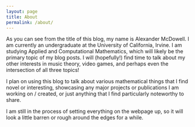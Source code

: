 ```yaml
---
layout: page
title: About
permalink: /about/
---
```

As you can see from the title of this blog, my name is Alexander McDowell. I am currently an undergraduate at the University of California, Irvine. I am studying Applied and Computational Mathematics, which will likely be the primary topic of my blog posts. I will (hopefully!) find time to talk about my other interests in music theory, video games, and perhaps even the intersection of all three topics!

I plan on using this blog to talk about various mathematical things that I find novel or interesting, showcasing any major projects or publications I am working on / created, or just anything that I find particularly noteworthy to share.

I am still in the process of setting everything on the webpage up, so it will look a little barren or rough around the edges for a while.
